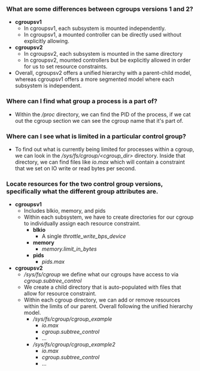 
### What are some differences between cgroups versions 1 and 2?  
- **cgroupsv1**
	- In cgroupsv1, each subsystem is mounted independently.
	- In cgroupsv1, a mounted controller can be directly used without explicitly allowing.
- **cgroupsv2**
	- In cgroupsv2, each subsystem is mounted in the same directory
	- In cgroupsv2, mounted controllers but be explicitly allowed in order for us to set resource constraints.
- Overall, cgroupsv2 offers a unified hierarchy with a parent-child model, whereas cgroupsv1 offers a more segmented model where each subsystem is independent.
### Where can I find what group a process is a part of?  
- Within the */proc* directory, we can find the PID of the process, if we cat out the cgroup section we can see the cgroup name that it's part of.

### Where can I see what is limited in a particular control group?  
- To find out what is currently being limited for processes within a cgroup, we can look in the */sys/fs/cgroup/<cgroup_dir>* directory. Inside that directory, we can find files like *io.max* which will contain a constraint that we set on IO write or read bytes per second.

### Locate resources for the two control group versions, specifically what the different group attributes are.  
- **cgroupsv1**
	- Includes blkio, memory, and pids
	- Within each subsystem, we have to create directories for our cgroup to individually assign each resource constraint.
		- **blkio**
			- A single *throttle_write_bps_device*
		- **memory**
			- *memory.limit_in_bytes*
		- **pids**
			- *pids.max*
- **cgroupsv2**
	- */sys/fs/cgroup* we define what our cgroups have access to via *cgroup.subtree_control*
	- We create a child directory that is auto-populated with files that allow for resource constraint.
	- Within each cgroup directory, we can add or remove resources within the limits of our parent. Overall following the unified hierarchy model.
		- */sys/fs/cgroup/cgroup_example*
			- *io.max*
			- *cgroup.subtree_control*
			- ...
		- */sys/fs/cgroup/cgroup_example2*
			- *io.max*
			- *cgroup.subtree_control*
			- ...